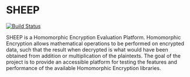 # SHEEP

[![Build Status](https://travis-ci.com/alan-turing-institute/SHEEP.svg?token=SEnDtSV7m3nSdUzTdE4a&branch=master)](https://travis-ci.com/alan-turing-institute/SHEEP)

SHEEP is a Homomorphic Encryption Evaluation Platform.
Homomorphic Encryption allows mathematical operations
to be performed on encrypted data, such that the result when
decrypted is what would have been obtained from addition or
multiplication of the plaintexts. The goal of the project is to
provide an accessible platform for testing the features and
performance of the available Homomorphic Encryption libraries.
